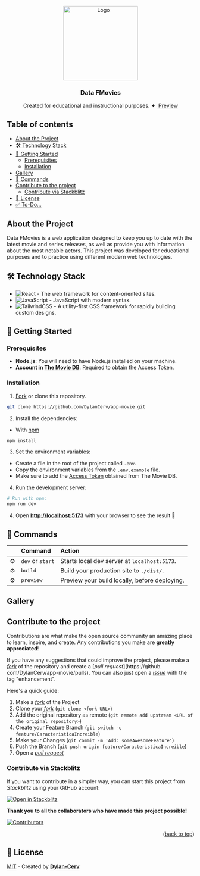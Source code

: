 <a id="readme-top" name="readme-top"></a>

<div align="center">
    <img src="https://res.cloudinary.com/dnnjctymr/image/upload/v1674088162/projects/data-Fmovies/svg/logo_e1vqga.svg"  alt="Logo" width="200" /> 
    <h3>Data FMovies</h3>
    <p>Created for educational and instructional purposes.<span>&nbsp;✦&nbsp;</span><a href="https://data-fmovies.vercel.app/" target="_blank">
        Preview
    </a></p>
</div> 

## Table of contents

- [About the Project](#about-the-project)
- [🛠️ Technology Stack](#🛠️-technology-stack)
- [🚀 Getting Started](#🚀-getting-started)
  - [Prerequisites](#prerequisites)
  - [Installation](#installation)
- [Gallery](#gallery)
- [🧞 Commands](#🧞-commands)
- [Contribute to the project](#contribute-to-the-project)
  - [Contribute via Stackblitz](#contribute-via-stackblitz)
- [🔑 License](#🔑-license)
- [✅ To-Do...](#✅-to-do...)

## About the Project

Data FMovies is a web application designed to keep you up to date with the latest movie and series releases, as well as provide you with information about the most notable actors. This project was developed for educational purposes and to practice using different modern web technologies.

## 🛠️ Technology Stack

- ![React](https://img.shields.io/badge/react-%2320232a.svg?style=for-the-badge&logo=react&logoColor=%2361DAFB) - The web framework for content-oriented sites.
- ![JavaScript](https://img.shields.io/badge/javascript-%23323330.svg?style=for-the-badge&logo=javascript&logoColor=%23F7DF1E) - JavaScript with modern syntax.
- ![TailwindCSS](https://img.shields.io/badge/tailwindcss-%2338B2AC.svg?style=for-the-badge&logo=tailwind-css&logoColor=white) - A utility-first CSS framework for rapidly building custom designs.
<!-- - ![React Query](https://img.shields.io/badge/-React%20Query-FF4154?style=for-the-badge&logo=react%20query&logoColor=white) - Tool for efficient handling of data states in React applications. -->

## 🚀 Getting Started

### Prerequisites

- **Node.js**: You will need to have Node.js installed on your machine.
- **Account in [The Movie DB](https://www.themoviedb.org/)**: Required to obtain the Access Token.

### Installation

1. [Fork](https://github.com/midudev/app-movie/fork) or clone this repository.

```bash
git clone https://github.com/DylanCerv/app-movie.git
```

2. Install the dependencies:

- With [npm](https://www.npmjs.com/)

```bash
npm install
```

<!-- - or you can use [pnpm](https://pnpm.io):

```bash
pnpm install
```

- or you can use [yarn](https://yarnpkg.com/):

```bash
yarn install
``` -->

3. Set the environment variables:

- Create a file in the root of the project called `.env`.
- Copy the environment variables from the `.env.example` file.
- Make sure to add the [Access Token](https://www.themoviedb.org/settings/api) obtained from The Movie DB.

4. Run the development server:

```bash
# Run with npm:
npm run dev

```
<!-- # Run with pnpm:
pnpm dev

# Run with yarn:
yarn dev -->



4. Open [**http://localhost:5173**](http://localhost:5173/) with your browser to see the result 🚀


## 🧞 Commands

|     | Command          | Action                                        |
| :-- | :--------------- | :-------------------------------------------- |
| ⚙️  | `dev` or `start` | Starts local dev server at `localhost:5173`.  |
| ⚙️  | `build`          | Build your production site to `./dist/`.      |
| ⚙️  | `preview`        | Preview your build locally, before deploying. |


## Gallery


## Contribute to the project

Contributions are what make the open source community an amazing place to learn, inspire, and create. Any contributions you make are **greatly appreciated**!

If you have any suggestions that could improve the project, please make a [_fork_](https://github.com/DylanCerv/app-movie/fork) of the repository and create a [_pull request_](https://github. com/DylanCerv/app-movie/pulls). You can also just open a [_issue_](https://github.com/DylanCerv/app-movie/issues) with the tag "enhancement".

Here's a quick guide:

1. Make a [_fork_](https://github.com/DylanCerv/app-movie/fork) of the Project
2. Clone your [_fork_](https://github.com/DylanCerv/app-movie/fork) (`git clone <fork URL>`)
3. Add the original repository as remote (`git remote add upstream <URL of the original repository>`)
4. Create your Feature Branch (`git switch -c feature/CaracteristicaIncreible`)
5. Make your Changes (`git commit -m 'Add: someAwesomeFeature'`)
6. Push the Branch (`git push origin feature/CaracteristicaIncreible`)
7. Open a [_pull request_](https://github.com/DylanCerv/app-movie/pulls)

<!-- Please check out our [contributing guide](https://github.com/DylanCerv/app-movie/blob/master/CONTRIBUTING.md) to learn how you can get started right and by following [good practices](https://github.com/DylanCerv/app-movie/blob/main/CONTRIBUTING.md#good-practices-). -->

### Contribute via Stackblitz

If you want to contribute in a simpler way, you can start this project from _Stackblitz_ using your GitHub account:

[![Open in Stackblitz](https://developer.stackblitz.com/img/open_in_stackblitz.svg)](https://stackblitz.com/github/DylanCerv/app-movie)

**Thank you to all the collaborators who have made this project possible!**

[![Contributors](https://contrib.rocks/image?repo=DylanCerv/app-movie&max=500&columns=20)](https://github.com/DylanCerv/app-movie/graphs/contributors)

<p align="right">(<a href="#readme-top">back to top</a>)</p>

## 🔑 License

[MIT](#) - Created by [**Dylan-Cerv**](https://dylan-cerv.web.app/)
